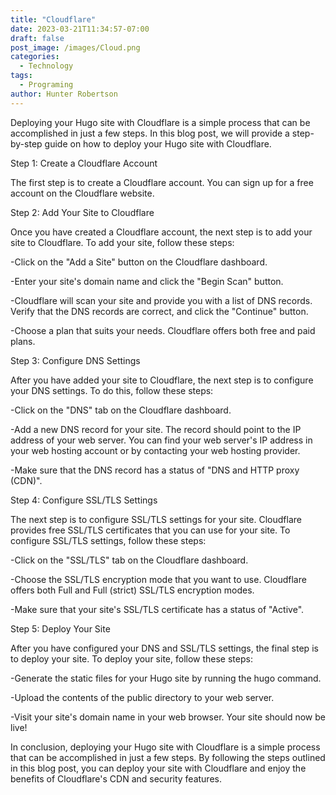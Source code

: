 ```yaml
---
title: "Cloudflare"
date: 2023-03-21T11:34:57-07:00
draft: false
post_image: /images/Cloud.png
categories:
  - Technology
tags:
  - Programing
author: Hunter Robertson
---
```


Deploying your Hugo site with Cloudflare is a simple process that can be accomplished in just a few steps. In this blog post, we will provide a step-by-step guide on how to deploy your Hugo site with Cloudflare.

Step 1: Create a Cloudflare Account

The first step is to create a Cloudflare account. You can sign up for a free account on the Cloudflare website.

Step 2: Add Your Site to Cloudflare

Once you have created a Cloudflare account, the next step is to add your site to Cloudflare. To add your site, follow these steps:

-Click on the "Add a Site" button on the Cloudflare dashboard.

-Enter your site's domain name and click the "Begin Scan" button.

-Cloudflare will scan your site and provide you with a list of DNS
records. Verify that the DNS records are correct, and click the "Continue" button.

-Choose a plan that suits your needs. Cloudflare offers both free and paid plans.

Step 3: Configure DNS Settings

After you have added your site to Cloudflare, the next step is to configure your DNS settings. To do this, follow these steps:

-Click on the "DNS" tab on the Cloudflare dashboard.

-Add a new DNS record for your site. The record should point to the IP address of your web server. You can find your web server's IP address in your web hosting account or by contacting your web hosting provider.

-Make sure that the DNS record has a status of "DNS and HTTP proxy (CDN)".

Step 4: Configure SSL/TLS Settings

The next step is to configure SSL/TLS settings for your site. Cloudflare provides free SSL/TLS certificates that you can use for your site. To configure SSL/TLS settings, follow these steps:

-Click on the "SSL/TLS" tab on the Cloudflare dashboard.

-Choose the SSL/TLS encryption mode that you want to use. Cloudflare offers both Full and Full (strict) SSL/TLS encryption modes.

-Make sure that your site's SSL/TLS certificate has a status of "Active".

Step 5: Deploy Your Site

After you have configured your DNS and SSL/TLS settings, the final step is to deploy your site. To deploy your site, follow these steps:

-Generate the static files for your Hugo site by running the hugo command.

-Upload the contents of the public directory to your web server.

-Visit your site's domain name in your web browser. Your site should now be live!

In conclusion, deploying your Hugo site with Cloudflare is a simple process that can be accomplished in just a few steps. By following the steps outlined in this blog post, you can deploy your site with Cloudflare and enjoy the benefits of Cloudflare's CDN and security features.
